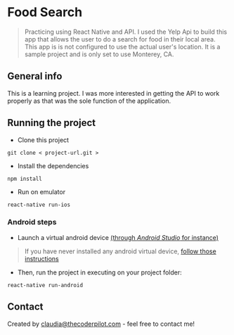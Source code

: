 # Food Search
> Practicing using React Native and API. I used the Yelp Api to build this app that allows the user to do a search for food in their local area. 
This app is is not configured to use the actual user's location. It is a sample project and is only set to use Monterey, CA. 

## General info
This is a learning project. I was more interested in getting the API to work properly as that was the sole function of the application. 

## Running the project

- Clone this project
```
git clone < project-url.git >
```
- Install the dependencies 
```
npm install
```
- Run on emulator 
```
react-native run-ios
```

### Android steps

- Launch a virtual android device [(through *Android Studio* for instance)](https://developer.android.com/studio/run/managing-avds.html#viewing)

> If you have never installed any android virtual device, [follow those instructions](https://developer.android.com/studio/run/managing-avds.html#createavd)

- Then, run the project in executing on your project folder:

```
react-native run-android
```

## Contact
Created by [claudia@thecoderpilot.com](https://www.thecoderpilot.com/) - feel free to contact me!
